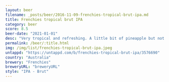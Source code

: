 ```yaml
---
layout: beer
filename: _posts/beer/2016-11-09-frenchies-tropical-brut-ipa.md
title: Frenchies tropical brut IPA
category: beer
score: 8.5
beer-date: "2021-01-01"
desc: "Very tropical and refreshing. A little bit of pineapple but not enough to be harsh. Full of flavour but easy to drink"
permalink: /beer/:title.html
img: /img/list/frenchies-tropical-brut-ipa.jpeg
untappd: "https://untappd.com/b/frenchies-tropical-brut-ipa/3576690"
country: "Australia"
brewery: "Frenchies"
breweryURL: "breweryURL"
style: "IPA - Brut"
---
```

